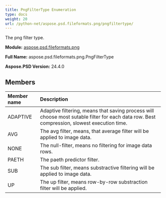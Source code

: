 ```yaml
---
title: PngFilterType Enumeration
type: docs
weight: 20
url: /python-net/aspose.psd.fileformats.png/pngfiltertype/
---
```


The png filter type.

**Module:** [aspose.psd.fileformats.png](/psd/python-net/aspose.psd.fileformats.png/)

**Full Name:** aspose.psd.fileformats.png.PngFilterType

**Aspose.PSD Version:** 24.4.0

## **Members**
| **Member name** | **Description** |
| :- | :- |
| ADAPTIVE | Adaptive filtering, means that saving process will choose most sutable filter for each data row. Best compression, slowest execution time. |
| AVG | The avg filter, means, that average filter will be applied to image data. |
| NONE | The null-filter, means no filtering for image data rows. |
| PAETH | The paeth predictor filter. |
| SUB | The sub filter, means substractive filtering will be applied to image data. |
| UP | The up filter, means row-by-row substraction filter will be applied. |
